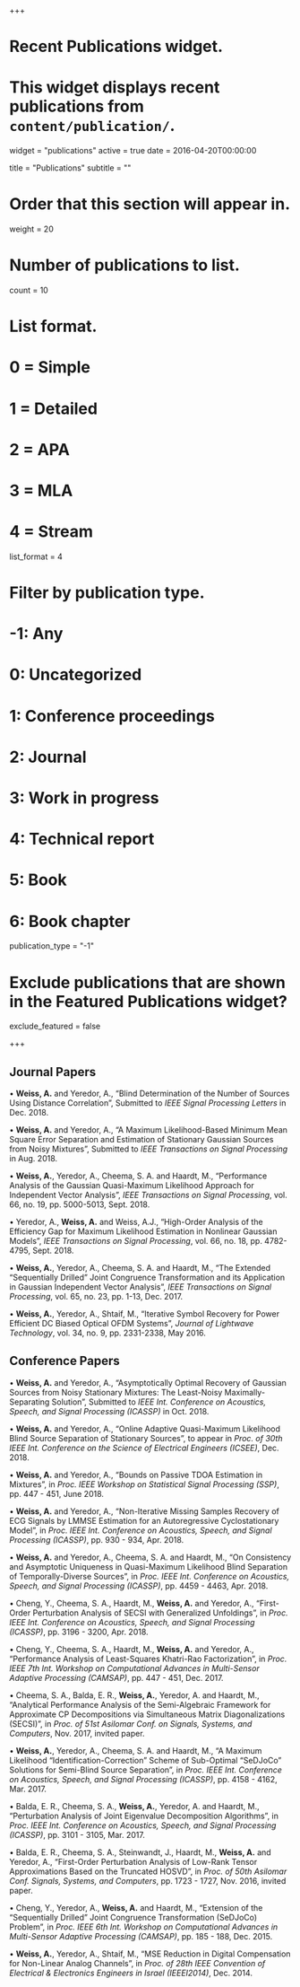 +++
# Recent Publications widget.
# This widget displays recent publications from `content/publication/`.
widget = "publications"
active = true
date = 2016-04-20T00:00:00

title = "Publications"
subtitle = ""

# Order that this section will appear in.
weight = 20

# Number of publications to list.
count = 10

# List format.
#   0 = Simple
#   1 = Detailed
#   2 = APA
#   3 = MLA
#   4 = Stream
list_format = 4

# Filter by publication type.
# -1: Any
#  0: Uncategorized
#  1: Conference proceedings
#  2: Journal
#  3: Work in progress
#  4: Technical report
#  5: Book
#  6: Book chapter
publication_type = "-1"

# Exclude publications that are shown in the Featured Publications widget?
exclude_featured = false

+++

## Journal Papers ##

•	**Weiss, A.** and Yeredor, A., “Blind Determination of the Number of Sources Using Distance Correlation”, Submitted to _IEEE Signal Processing Letters_ in Dec. 2018.

•	**Weiss, A.** and Yeredor, A., “A Maximum Likelihood-Based Minimum Mean Square Error Separation and Estimation of Stationary Gaussian Sources from Noisy Mixtures”, Submitted to _IEEE Transactions on Signal Processing_ in Aug. 2018.

•	**Weiss, A.**, Yeredor, A., Cheema, S. A. and Haardt, M., “Performance Analysis of the Gaussian Quasi-Maximum Likelihood Approach for Independent Vector Analysis”, _IEEE Transactions on Signal Processing_, vol. 66, no. 19, pp. 5000-5013, Sept. 2018.

•	Yeredor, A., **Weiss, A.** and Weiss, A.J., “High-Order Analysis of the Efficiency Gap for Maximum Likelihood Estimation in Nonlinear Gaussian Models”, _IEEE Transactions on Signal Processing_, vol. 66, no. 18, pp. 4782-4795, Sept. 2018.

•	**Weiss, A.**, Yeredor, A., Cheema, S. A. and Haardt, M., “The Extended “Sequentially Drilled” Joint Congruence Transformation and its Application in Gaussian Independent Vector Analysis”, _IEEE Transactions on Signal Processing_, vol. 65, no. 23, pp. 1-13, Dec. 2017.

•	**Weiss, A.**, Yeredor, A., Shtaif, M., “Iterative Symbol Recovery for Power Efficient DC Biased Optical OFDM Systems”, _Journal of Lightwave Technology_, vol. 34, no. 9, pp. 2331-2338, May 2016.


## Conference Papers ##

•	**Weiss, A.** and Yeredor, A., “Asymptotically Optimal Recovery of Gaussian Sources from Noisy Stationary Mixtures: The Least-Noisy Maximally-Separating Solution”, Submitted to _IEEE Int. Conference on Acoustics, Speech, and Signal Processing (ICASSP)_ in Oct. 2018.

•	**Weiss, A.** and Yeredor, A., “Online Adaptive Quasi-Maximum Likelihood Blind Source Separation of Stationary Sources”, to appear in _Proc. of 30th IEEE Int. Conference on the Science of Electrical Engineers (ICSEE)_, Dec. 2018.

•	**Weiss, A.** and Yeredor, A., “Bounds on Passive TDOA Estimation in Mixtures”, in _Proc. IEEE Workshop on Statistical Signal Processing (SSP)_, pp. 447 - 451, June 2018.

•	**Weiss, A.** and Yeredor, A., “Non-Iterative Missing Samples Recovery of ECG Signals by LMMSE Estimation for an Autoregressive Cyclostationary Model”, in _Proc. IEEE Int. Conference on Acoustics, Speech, and Signal Processing (ICASSP)_, pp. 930 - 934, Apr. 2018.

•	**Weiss, A.** and Yeredor, A., Cheema, S. A. and Haardt, M., “On Consistency and Asymptotic Uniqueness in Quasi-Maximum Likelihood Blind Separation of Temporally-Diverse Sources”, in _Proc. IEEE Int. Conference on Acoustics, Speech, and Signal Processing (ICASSP)_, pp. 4459 - 4463, Apr. 2018.

•	Cheng, Y., Cheema, S. A., Haardt, M., **Weiss, A.** and Yeredor, A., “First-Order Perturbation Analysis of SECSI with Generalized Unfoldings”, in _Proc. IEEE Int. Conference on Acoustics, Speech, and Signal Processing (ICASSP)_, pp. 3196 - 3200, Apr. 2018.

•	Cheng, Y., Cheema, S. A., Haardt, M., **Weiss, A.** and Yeredor, A., “Performance Analysis of Least-Squares Khatri-Rao Factorization”, in _Proc. IEEE 7th Int. Workshop on Computational Advances in Multi-Sensor Adaptive Processing (CAMSAP)_, pp. 447 - 451, Dec. 2017.

•	Cheema, S. A., Balda, E. R., **Weiss, A.**, Yeredor, A. and Haardt, M., “Analytical Performance Analysis of the Semi-Algebraic Framework for Approximate CP Decompositions via Simultaneous Matrix Diagonalizations (SECSI)”, in _Proc. of 51st Asilomar Conf. on Signals, Systems, and Computers_, Nov. 2017, invited paper.

•	**Weiss, A.**, Yeredor, A., Cheema, S. A. and Haardt, M., “A Maximum Likelihood “Identification-Correction” Scheme of Sub-Optimal “SeDJoCo” Solutions for Semi-Blind Source Separation”, in _Proc. IEEE Int. Conference on Acoustics, Speech, and Signal Processing (ICASSP)_, pp. 4158 - 4162, Mar. 2017.

•	Balda, E. R., Cheema, S. A., **Weiss, A.**, Yeredor, A. and Haardt, M., “Perturbation Analysis of Joint Eigenvalue Decomposition Algorithms”, in _Proc. IEEE Int. Conference on Acoustics, Speech, and Signal Processing (ICASSP)_, pp. 3101 - 3105, Mar. 2017.

•	Balda, E. R., Cheema, S. A., Steinwandt, J., Haardt, M., **Weiss, A.** and Yeredor, A., “First-Order Perturbation Analysis of Low-Rank Tensor Approximations Based on the Truncated HOSVD”, in _Proc. of 50th Asilomar Conf. Signals, Systems, and Computers_, pp. 1723 - 1727, Nov. 2016, invited paper.

•	Cheng, Y., Yeredor, A., **Weiss, A.** and Haardt, M., “Extension of the “Sequentially Drilled” Joint Congruence Transformation (SeDJoCo) Problem”, in _Proc. IEEE 6th Int. Workshop on Computational Advances in Multi-Sensor Adaptive Processing (CAMSAP)_, pp. 185 - 188, Dec. 2015.

•	**Weiss, A.**, Yeredor, A., Shtaif, M., “MSE Reduction in Digital Compensation for Non-Linear Analog Channels”, in _Proc. of 28th IEEE Convention of Electrical & Electronics Engineers in Israel (IEEEI2014)_, Dec. 2014.
